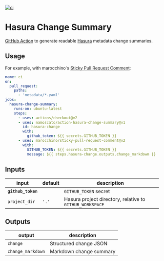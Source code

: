 [![ci](https://github.com/namoscato/action-hasura-change-summary/actions/workflows/ci.yml/badge.svg)](https://github.com/namoscato/action-hasura-change-summary/actions/workflows/ci.yml)

# Hasura Change Summary

[GitHub Action](https://github.com/features/actions) to generate readable [Hasura](https://hasura.io/) metadata change summaries.

## Usage

For example, with marocchino's [Sticky Pull Request Comment](https://github.com/marocchino/sticky-pull-request-comment):

```yaml
name: ci
on:
  pull_request:
    paths:
      - 'metadata/*.yaml'
jobs:
  hasura-change-summary:
    runs-on: ubuntu-latest
    steps:
      - uses: actions/checkout@v2
      - uses: namoscato/action-hasura-change-summary@v1
        id: hasura-change
        with:
          github_token: ${{ secrets.GITHUB_TOKEN }}
      - uses: marocchino/sticky-pull-request-comment@v2
        with:
          GITHUB_TOKEN: ${{ secrets.GITHUB_TOKEN }}
          message: ${{ steps.hasura-change.outputs.change_markdown }}
```

## Inputs

| input              | default | description                                              |
| ------------------ | ------- | -------------------------------------------------------- |
| **`github_token`** |         | `GITHUB_TOKEN` secret                                    |
| `project_dir`      | `'.'`   | Hasura project directory, relative to `GITHUB_WORKSPACE` |

## Outputs

| output            | description             |
| ----------------- | ----------------------- |
| `change`          | Structured change JSON  |
| `change_markdown` | Markdown change summary |
